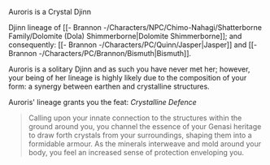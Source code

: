 Auroris is a Crystal Djinn

Djinn lineage of [[- Brannon -/Characters/NPC/Chimo-Nahagi/Shatterborne Family/Dolomite (Dola) Shimmerborne|Dolomite Shimmerborne]]; and consequently: [[- Brannon -/Characters/PC/Quinn/Jasper|Jasper]] and [[- Brannon -/Characters/PC/Brannon/Bismuth|Bismuth]].

Auroris is a solitary Djinn and as such you have never met her; however, your being of her lineage is highly likely due to the composition of your form: a synergy between earthen and crystalline structures.

Auroris' lineage grants you the feat: *Crystalline Defence*
>Calling upon your innate connection to the structures within the ground around you, you channel the essence of your Genasi heritage to draw forth crystals from your surroundings, shaping them into a formidable armour. As the minerals interweave and mold around your body, you feel an increased sense of protection enveloping you.

